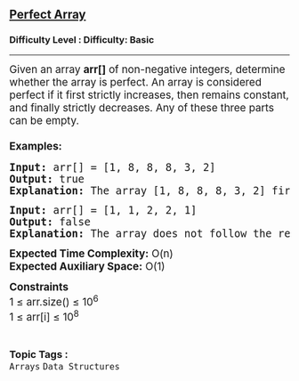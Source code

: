 <h2><a href="https://www.geeksforgeeks.org/problems/perfect-array2344/1">Perfect Array</a></h2><h3>Difficulty Level : Difficulty: Basic</h3><hr><div class="problems_problem_content__Xm_eO"><p><span style="font-size: 14pt;">Given an array <strong>arr[]</strong> of non-negative integers, determine whether the array is perfect. An array is considered perfect if it first strictly increases, then remains constant, and finally strictly decreases. Any of these three parts can be empty.</span></p>
<h3><span style="font-size: 14pt;">Examples:</span></h3>
<pre><span style="font-size: 14pt;"><strong>Input:</strong> arr[] = [1, 8, 8, 8, 3, 2]</span><br><span style="font-size: 14pt;"><strong>Output:</strong> true</span><br><span style="font-size: 14pt;"><strong>Explanation:</strong> The array [1, 8, 8, 8, 3, 2] first increases in the range [0, 1], stays constant in the range [1, 3], and then decreases in the range [3, 4]. Thus, the array is perfect.</span></pre>
<pre><span style="font-size: 14pt;"><strong>Input:</strong> arr[] = [1, 1, 2, 2, 1]</span><br><span style="font-size: 14pt;"><strong>Output:</strong> false</span><br><span style="font-size: 14pt;"><strong>Explanation:</strong> The array does not follow the required pattern of strictly increasing, constant, and then strictly decreasing.</span></pre>
<p><span style="font-size: 14pt;"><strong>Expected Time Complexity:</strong> O(n)</span><br><span style="font-size: 14pt;"><strong>Expected Auxiliary Space:</strong> O(1)</span></p>
<p><span style="font-size: 14pt;"><strong>Constraints</strong><br></span><span style="font-size: 14pt;">1 ≤ arr.size() ≤ 10<sup>6</sup><br></span><span style="font-size: 14pt;">1 ≤ arr[i] ≤ 10<sup>8</sup></span></p></div><br><p><span style=font-size:18px><strong>Topic Tags : </strong><br><code>Arrays</code>&nbsp;<code>Data Structures</code>&nbsp;